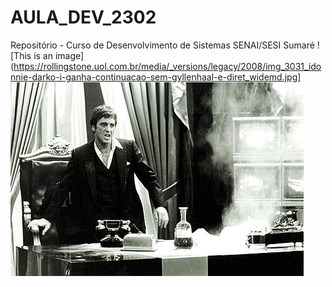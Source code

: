 # AULA_DEV_2302

Repositório - Curso de Desenvolvimento de Sistemas SENAI/SESI Sumaré 
![This is an image](https://rollingstone.uol.com.br/media/_versions/legacy/2008/img_3031_idonnie-darko-i-ganha-continuacao-sem-gyllenhaal-e-diret_widemd.jpg]
![This is an image](crime-dark-drama-drugs-wallpaper-thumb.jpg)



